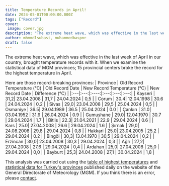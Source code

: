 ```yaml
---
title: Temperature Records in April!
date: 2024-05-01T00:00:00.000Z
tags: ["Record"]
cover:
 image: cover.jpg
description: "The extreme heat wave, which was effective in the last week of April in Turkey, led to the highest temperature records for April being broken in 15 provincial centers. In provinces such as Kayseri, Çorum and Sivas, old temperature records were broken and new temperature records were set. Here are the details..."
author: mhmmdlsubasi, muhammedbaspnr
draft: false
---
```

The extreme heat wave, which was effective in the last week of April in our country, brought temperature records with it. When we examine the statistical data of MGM provinces; 15 provincial centers broke the record for the highest temperature in April.

Here are those record-breaking provinces:
| Province | Old Record Temperature (°C) | Old Record Date | New Record Temperature (°C) | New Record Date | Difference (°C) |
|:---|:---:|:----:|:---:|:---:|:---:|
| Kayseri | 31,2| 23.04.2008 | 31,7 | 24.04.2024 | 0,5 |
| Corum | 30.4| 12.04.1998 | 30.6 | 24.04.2024 | 0.2 |
| Sivas | 29,0| 23.04.2008 | 29,5 | 25.04.2024 | 0,5 |
| Osmaniye | 36.5| 29.04.1989 | 36.5 | 25.04.2024 | 0.0 |
| Çankırı | 31.0| 03.04.1952 | 31.9 | 26.04.2024 | 0.9 |
| Gumushane | 29.0| 12.04.1970 | 30.7 | 29.04.2024 | 1.7 |
| Bitlis | 22.3| 21.04.2021 | 22.9 | 29.04.2024 | 0.6 |
| Kars | 25.0| 27.04.2008 | 26.6 | 29.04.2024 | 1.6 |
| Şırnak | 29,0| 24.08.2008 | 29,8 | 29.04.2024 | 0,8 |
| Hakkari | 25.0| 23.04.2005 | 25.2 | 29.04.2024 | 0.2 |
| Bingöl | 30,3| 13.04.1970 | 30,5 | 29.04.2024 | 0,2 |
| Erzincan | 30,0| 23.04.2008 | 30,3 | 29.04.2024 | 0,3 |
| Ağrı | 27,2| 27.04.2008 | 27,6 | 29.04.2024 | 0,4 |
| Ardahan | 25,0| 27.04.2008 | 25,0 | 29.04.2024 | 0,0 |
| Bayburt | 25,3| 24.04.2008 | 27,1 | 30.04.2024 | 1,8 |

This analysis was carried out using the [table of highest temperatures](https://mgm.gov.tr/sondurum/en-yuksek-sicakliklar.aspx) and [statistical data for Turkey's provinces](https://mgm.gov.tr/veridegerlendirme/il-ve-ilceler-istatistik.aspx?k=A) published daily on the website of the General Directorate of Meteorology (MGM). If you think there is an error, please [contact](https://mhmmdlsubasi.github.io/contact).